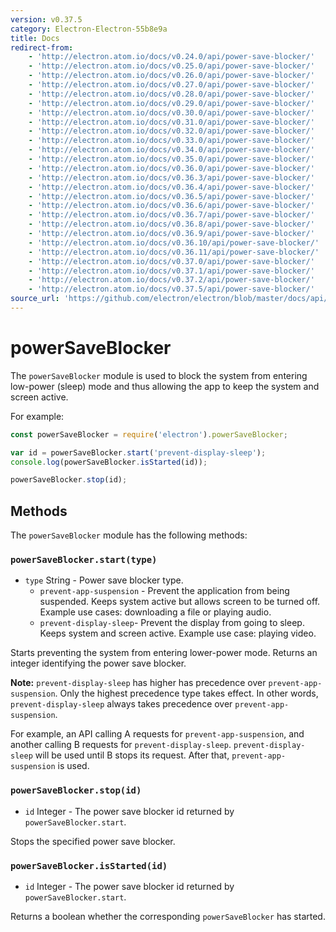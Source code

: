 ```yaml
---
version: v0.37.5
category: Electron-Electron-55b8e9a
title: Docs
redirect-from:
    - 'http://electron.atom.io/docs/v0.24.0/api/power-save-blocker/'
    - 'http://electron.atom.io/docs/v0.25.0/api/power-save-blocker/'
    - 'http://electron.atom.io/docs/v0.26.0/api/power-save-blocker/'
    - 'http://electron.atom.io/docs/v0.27.0/api/power-save-blocker/'
    - 'http://electron.atom.io/docs/v0.28.0/api/power-save-blocker/'
    - 'http://electron.atom.io/docs/v0.29.0/api/power-save-blocker/'
    - 'http://electron.atom.io/docs/v0.30.0/api/power-save-blocker/'
    - 'http://electron.atom.io/docs/v0.31.0/api/power-save-blocker/'
    - 'http://electron.atom.io/docs/v0.32.0/api/power-save-blocker/'
    - 'http://electron.atom.io/docs/v0.33.0/api/power-save-blocker/'
    - 'http://electron.atom.io/docs/v0.34.0/api/power-save-blocker/'
    - 'http://electron.atom.io/docs/v0.35.0/api/power-save-blocker/'
    - 'http://electron.atom.io/docs/v0.36.0/api/power-save-blocker/'
    - 'http://electron.atom.io/docs/v0.36.3/api/power-save-blocker/'
    - 'http://electron.atom.io/docs/v0.36.4/api/power-save-blocker/'
    - 'http://electron.atom.io/docs/v0.36.5/api/power-save-blocker/'
    - 'http://electron.atom.io/docs/v0.36.6/api/power-save-blocker/'
    - 'http://electron.atom.io/docs/v0.36.7/api/power-save-blocker/'
    - 'http://electron.atom.io/docs/v0.36.8/api/power-save-blocker/'
    - 'http://electron.atom.io/docs/v0.36.9/api/power-save-blocker/'
    - 'http://electron.atom.io/docs/v0.36.10/api/power-save-blocker/'
    - 'http://electron.atom.io/docs/v0.36.11/api/power-save-blocker/'
    - 'http://electron.atom.io/docs/v0.37.0/api/power-save-blocker/'
    - 'http://electron.atom.io/docs/v0.37.1/api/power-save-blocker/'
    - 'http://electron.atom.io/docs/v0.37.2/api/power-save-blocker/'
    - 'http://electron.atom.io/docs/v0.37.5/api/power-save-blocker/'
source_url: 'https://github.com/electron/electron/blob/master/docs/api/power-save-blocker.md'
---
```


# powerSaveBlocker

The `powerSaveBlocker` module is used to block the system from entering
low-power (sleep) mode and thus allowing the app to keep the system and screen
active.

For example:

```javascript
const powerSaveBlocker = require('electron').powerSaveBlocker;

var id = powerSaveBlocker.start('prevent-display-sleep');
console.log(powerSaveBlocker.isStarted(id));

powerSaveBlocker.stop(id);
```

## Methods

The `powerSaveBlocker` module has the following methods:

### `powerSaveBlocker.start(type)`

* `type` String - Power save blocker type.
  * `prevent-app-suspension` - Prevent the application from being suspended.
    Keeps system active but allows screen to be turned off.  Example use cases:
    downloading a file or playing audio.
  * `prevent-display-sleep`- Prevent the display from going to sleep. Keeps
    system and screen active.  Example use case: playing video.

Starts preventing the system from entering lower-power mode. Returns an integer
identifying the power save blocker.

**Note:** `prevent-display-sleep` has higher has precedence over
`prevent-app-suspension`. Only the highest precedence type takes effect. In
other words, `prevent-display-sleep` always takes precedence over
`prevent-app-suspension`.

For example, an API calling A requests for `prevent-app-suspension`, and
another calling B requests for `prevent-display-sleep`. `prevent-display-sleep`
will be used until B stops its request. After that, `prevent-app-suspension`
is used.

### `powerSaveBlocker.stop(id)`

* `id` Integer - The power save blocker id returned by `powerSaveBlocker.start`.

Stops the specified power save blocker.

### `powerSaveBlocker.isStarted(id)`

* `id` Integer - The power save blocker id returned by `powerSaveBlocker.start`.

Returns a boolean whether the corresponding `powerSaveBlocker` has started.
